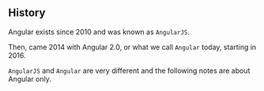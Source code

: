 ## History

Angular exists since 2010 and was known as `AngularJS`.

Then, came 2014 with Angular 2.0, or what we call `Angular` today, starting in 2016.

`AngularJS` and `Angular` are very different and the following notes are about Angular only.
